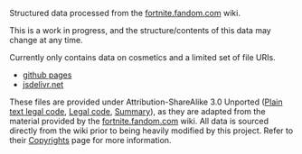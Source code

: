 Structured data processed from the [fortnite.fandom.com](https://fortnite.fandom.com) wiki.

This is a work in progress, and the structure/contents of this data may change at any time.

Currently only contains data on cosmetics and a limited set of file URIs.

- [github pages](06000208.github.io/fortnite-data/fortnite.json)
- [jsdelivr.net](https://cdn.jsdelivr.net/gh/06000208/fortnite-data/dist/fortnite.json)

These files are provided under Attribution-ShareAlike 3.0 Unported ([Plain text legal code](./public/LICENSE), [Legal code](http://creativecommons.org/licenses/by-sa/3.0/legalcode), [Summary](http://creativecommons.org/licenses/by-sa/3.0/)), as they are adapted from the material provided by the [fortnite.fandom.com](https://fortnite.fandom.com) wiki. All data is sourced directly from the wiki prior to being heavily modified by this project. Refer to their [Copyrights](https://fortnite.fandom.com/wiki/Fortnite_Wiki:Copyrights) page for more information.
